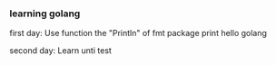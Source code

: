 ### learning golang
first day:
Use function the "Println" of fmt package print hello golang

second day:
Learn unti test
